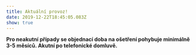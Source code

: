 ```yaml
---
title: Aktuální provoz!
date: 2019-12-22T18:45:05.083Z
show: true
---
```

**Pro neakutní případy se objednací doba na ošetření pohybuje minimálně 3-5 měsíců. Akutní po telefonické domluvě.**